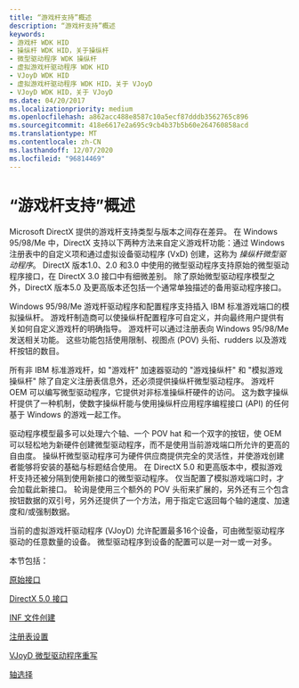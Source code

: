 ```yaml
---
title: “游戏杆支持”概述
description: “游戏杆支持”概述
keywords:
- 游戏杆 WDK HID
- 操纵杆 WDK HID，关于操纵杆
- 微型驱动程序 WDK 操纵杆
- 虚拟游戏杆驱动程序 WDK HID
- VJoyD WDK HID
- 虚拟游戏杆驱动程序 WDK HID，关于 VJoyD
- VJoyD WDK HID，关于 VJoyD
ms.date: 04/20/2017
ms.localizationpriority: medium
ms.openlocfilehash: a862acc488e8587c10a5ecf87dddb3562765c896
ms.sourcegitcommit: 418e6617e2a695c9cb4b37b5b60e264760858acd
ms.translationtype: MT
ms.contentlocale: zh-CN
ms.lasthandoff: 12/07/2020
ms.locfileid: "96814469"
---
```

# <a name="joystick-support-overview"></a>“游戏杆支持”概述





Microsoft DirectX 提供的游戏杆支持类型与版本之间存在差异。 在 Windows 95/98/Me 中，DirectX 支持以下两种方法来自定义游戏杆功能：通过 Windows 注册表中的自定义项和通过虚拟设备驱动程序 (VxD) 创建，这称为 *操纵杆微型驱动程序*。 DirectX 版本1.0、2.0 和3.0 中使用的微型驱动程序支持原始的微型驱动程序接口，在 DirectX 3.0 接口中有细微差别。 除了原始微型驱动程序模型之外，DirectX 版本5.0 及更高版本还包括一个通常单独描述的备用驱动程序接口。

Windows 95/98/Me 游戏杆驱动程序和配置程序支持插入 IBM 标准游戏端口的模拟操纵杆。 游戏杆制造商可以使操纵杆配置程序可自定义，并向最终用户提供有关如何自定义游戏杆的明确指导。 游戏杆可以通过注册表向 Windows 95/98/Me 发送相关功能。 这些功能包括使用限制、视图点 (POV) 头衔、rudders 以及游戏杆按钮的数目。

所有非 IBM 标准游戏杆，如 "游戏杆" 加速器驱动的 "游戏操纵杆" 和 "模拟游戏操纵杆" 除了自定义注册表信息外，还必须提供操纵杆微型驱动程序。 游戏杆 OEM 可以编写微型驱动程序，它提供对非标准操纵杆硬件的访问。 这为数字操纵杆提供了一种机制，使数字操纵杆能与使用操纵杆应用程序编程接口 (API) 的任何基于 Windows 的游戏一起工作。

驱动程序模型最多可以处理六个轴、一个 POV hat 和一个双字的按钮，使 OEM 可以轻松地为新硬件创建微型驱动程序，而不是使用当前游戏端口所允许的更高的自由度。 操纵杆微型驱动程序可为硬件供应商提供完全的灵活性，并使游戏创建者能够将安装的基础与标题结合使用。 在 DirectX 5.0 和更高版本中，模拟游戏杆支持还被分隔到使用新接口的微型驱动程序。 仅当配置了模拟游戏端口时，才会加载此新接口。 轮询是使用三个额外的 POV 头衔来扩展的，另外还有三个包含按钮数据的双引号，另外还提供了一个方法，用于指定它返回每个轴的速度、加速度和/或强制数据。

当前的虚拟游戏杆驱动程序 (VJoyD) 允许配置最多16个设备，可由微型驱动程序驱动的任意数量的设备。 微型驱动程序到设备的配置可以是一对一或一对多。

本节包括：

[原始接口](original-interface.md)

[DirectX 5.0 接口](directx-5-0-interface.md)

[INF 文件创建](creating-an-inf-file.md)

[注册表设置](registry-settings2.md)

[VJoyD 微型驱动程序重写](vjoyd-minidriver-override.md)

[轴选择](axis-selection.md)

 

